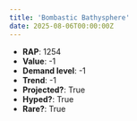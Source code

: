 ```yaml
---
title: 'Bombastic Bathysphere'
date: 2025-08-06T00:00:00Z
---
```

- **RAP**: 1254
- **Value**: -1
- **Demand level**: -1
- **Trend**: -1
- **Projected?**: True
- **Hyped?**: True
- **Rare?**: True
